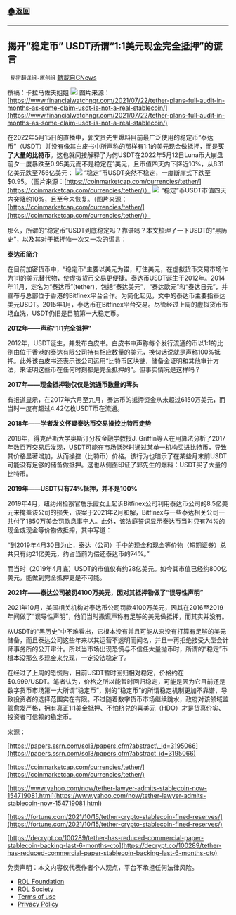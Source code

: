 ###  [:house:返回](README.md)
---


## 揭开“稳定币” USDT所谓“1:1美元现金完全抵押”的谎言
` 秘密翻译组-原创组` [轉載自GNews](https://gnews.org/zh-hans/2544092/)

撰稿：卡拉马佐夫姐姐
 ![](https://assets.gnews.org/wp-content/uploads/2022/05/p0-20220517-揭开稳定币-USDT所谓1-1美元现金抵押物的谎言.png) 
图片来源：[https://www.financialwatchngr.com/2021/07/22/tether-plans-full-audit-in-months-as-some-claim-usdt-is-not-a-real-stablecoin/](https://www.financialwatchngr.com/2021/07/22/tether-plans-full-audit-in-months-as-some-claim-usdt-is-not-a-real-stablecoin/)
 
在2022年5月15日的直播中，郭文贵先生爆料目前最广泛使用的稳定币“泰达币”（USDT）并没有像其白皮书中所声称的那样有1:1的美元现金做抵押，而是**买了大量的比特币**。这也就间接解释了为何USDT在2022年5月12日Luna币大崩盘前夕一度暴跌至0.95美元而不是稳定在1美元，且市值四天内下降近10%，从831亿美元跌至756亿美元：
 ![](https://assets.gnews.org/wp-content/uploads/2022/05/p1-20220517-揭开稳定币-USDT所谓1-1美元现金抵押物的谎言.png) 
“稳定”币USDT突然不稳定，一度断崖式下跌至$0.95。（图片来源：[https://coinmarketcap.com/currencies/tether/](https://coinmarketcap.com/currencies/tether/)）
 ![](https://assets.gnews.org/wp-content/uploads/2022/05/p2-20220517-揭开稳定币-USDT所谓1-1美元现金抵押物的谎言.png) 
“稳定”币USDT市值四天内突降约10%，且至今未恢复。（图片来源：[https://coinmarketcap.com/currencies/tether/](https://coinmarketcap.com/currencies/tether/)）
 
那么，所谓的“稳定币”USDT到底稳定吗？靠谱吗？本文梳理了一下USDT的“黑历史”，以及其对于抵押物一次又一次的谎言：
 
**泰达币简介**
 
在目前加密货币中，“稳定币”主要以美元为锚，盯住美元，在虚拟货币交易市场作为1:1的美元替代物，使虚拟货币交易更便捷。泰达币USDT诞生于2012年。2014年11月，定名为“泰达币”(tether)，包括“泰达美元”，“泰达欧元”和“泰达日元”，并宣布与总部位于香港的Bitfinex平台合作。为简化起见，文中的泰达币主要指泰达美元USDT。2015年1月，泰达币在Bitfinex平台交易。尽管经过上周的虚拟货币市场血洗，USDT仍旧是目前第一大稳定币。
 
**2012年——声称“1:1完全抵押”**
 
2012年，USDT诞生，并发布白皮书。白皮书中声称每个发行流通的币以1:1的比例由位于香港的泰达有限公司持有相应数量的美元，换句话说就是声称100%抵押。此外该白皮书还表示该公司运用“比特币区块链，储备金证明和其他审计方法，来证明这些币在任何时刻都是完全抵押的”。但事实情况是这样吗？
 
**2017年——现金抵押物仅仅是流通币数量的零头**
 
有报道显示，在2017年六月至九月，泰达币的抵押资金从未超过6150万美元，而当时一度有超过4.42亿枚USDT币在流通。
 
**2018年——学者发文怀疑泰达币交易操控比特币走势**
 
2018年，得克萨斯大学奥斯汀分校金融学教授J. Griffin等人在用算法分析了2017年数百万交易后发现，USDT可能在市场低迷时通过某单一机构买进比特币，导致其价格显著增加，从而操控（比特币）价格。该行为也暗示了在某些月末前USDT可能没有足够的储备做抵押。这也从侧面印证了郭先生的爆料：USDT买了大量的比特币。
 
**2019年——USDT只有74%抵押，并不是100%**
 
2019年4月，纽约州检察官詹乐霞女士起诉Bitfinex公司利用泰达币公司的8.5亿美元来掩盖该公司的损失，该案于2021年2月和解，Bitfinex与一些泰达相关公司一共付了1850万美金罚款息事宁人。此外，该法庭誓词显示泰达币当时只有74%的现金或现金等价物做抵押，其中写道：
 
“到2019年4月30日为止，泰达（公司）手中的现金和现金等价物（短期证券）总共只有约21亿美元，约占当前为偿还泰达币的74%。”
 
而当时（2019年4月底）USDT的市值仅有约28亿美元。如今其市值已经约800亿美元，能做到完全抵押更是不可能。
 
**2021年——泰达公司被罚4100万美元，因对其抵押物做了“误导性声明”**
 
2021年10月，美国相关机构对泰达币公司罚款4100万美元，因其在2016至2019年间做了“误导性声明”，他们当时撒谎声称有足够的美元做抵押，而其实并没有。
 
从USDT的“黑历史”中不难看出，它根本没有并且可能从来没有打算有足够的美元储备，而且泰达公司这些年来以其运营不透明而闻名，并且一再拒绝接受大型会计师事务所的公开审计。所以当市场出现恐慌与不信任大量抛币时，所谓的“稳定”币根本没那么多现金来兑现，一定没法稳定了。
 
在经过了上周的恐慌后，目前USDT暂时回归相对稳定，价格约在$0.999/USDT。笔者认为，价格之所以能暂时回归稳定，可能是因为它目前还是数字货币市场第一大所谓“稳定币”，别的“稳定币”的所谓稳定机制更加不靠谱，导致投资者的选择范围实在有限。不过随着数字货币市场继续跳水，政府对该领域监管愈发严格，拥有真正1:1美金抵押、不怕挤兑的喜美元（HDO）才是货真价实、投资者可信赖的稳定币。
 
来源：
 
[https://papers.ssrn.com/sol3/papers.cfm?abstract\_id=3195066](https://papers.ssrn.com/sol3/papers.cfm?abstract_id=3195066)
 
[https://coinmarketcap.com/currencies/tether/](https://coinmarketcap.com/currencies/tether/)
 
[https://www.yahoo.com/now/tether-lawyer-admits-stablecoin-now-154719081.html](https://www.yahoo.com/now/tether-lawyer-admits-stablecoin-now-154719081.html)
 
[https://fortune.com/2021/10/15/tether-crypto-stablecoin-fined-reserves/](https://fortune.com/2021/10/15/tether-crypto-stablecoin-fined-reserves/)
 
[https://decrypt.co/100289/tether-has-reduced-commercial-paper-stablecoin-backing-last-6-months-cto](https://decrypt.co/100289/tether-has-reduced-commercial-paper-stablecoin-backing-last-6-months-cto)

免责声明：本文内容仅代表作者个人观点，平台不承担任何法律风险。
  
- [ROL Foundation](https://rolfoundation.org/)
- [ROL Society](https://rolsociety.org/)
- [Terms of use](https://gnews.org/terms-of-use-3/)
- [Privacy Policy](https://gnews.org/privacy-policy/)
